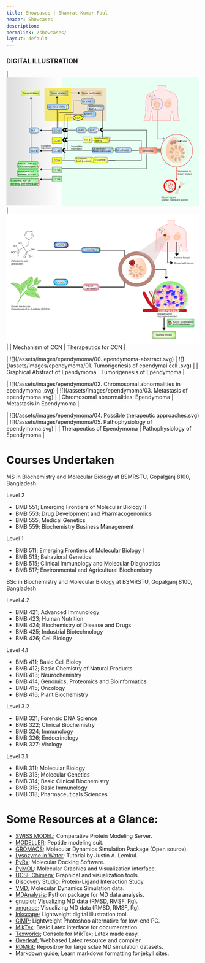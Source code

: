 ```yaml
---
title: Showcases | Shamrat Kumar Paul
header: Showcases
description:
permalink: /showcases/
layout: default
---
```

### DIGITAL ILLUSTRATION

<style>
td, th {
   border: none!important;
}
</style>

| ![](/assets/images/ccn/mechanismccn-aug11.svg) | ![](/assets/images/ccn/therapeutics-oct15.svg)    |
| Mechanism of CCN                               | Therapeutics for CCN                              |



| ![](/assets/images/ependymoma/00. ependymoma-abstract.svg)               | ![](/assets/images/ependymoma/01. Tumorigenesis of ependymal cell .svg)    |
| Graphical Abstract of Ependymoma                                         | Tumorigenesis of Ependymoma                               |



| ![](/assets/images/ependymoma/02. Chromosomal abnormalities in ependymoma .svg)               | ![](/assets/images/ependymoma/03. Metastasis of ependymoma.svg)    |
| Chromosomal abnormalities: Ependymoma                                                         | Metastasis in Ependymoma                             |



| ![](/assets/images/ependymoma/04. Possible therapeutic approaches.svg)               | ![](/assets/images/ependymoma/05. Pathophysiology of ependymoma.svg)    |
| Therapeutics of Ependymoma                                                           | Pathophysiology of Ependymoma                            |













# Courses Undertaken
MS in Biochemistry and Molecular Biology at BSMRSTU, Gopalganj 8100, Bangladesh.<br>

Level 2
- BMB 551; Emerging Frontiers of Molecular Biology II
- BMB 553; Drug Development and Pharmacogenomics
- BMB 555; Medical Genetics
- BMB 559; Biochemistry Business Management

Level 1
- BMB 511; Emerging Frontiers of Molecular Biology I
- BMB 513; Behavioral Genetics
- BMB 515; Clinical Immunology and Molecular Diagnostics
- BMB 517; Environmental and Agricultural Biochemistry

BSc in Biochemistry and Molecular Biology at BSMRSTU, Gopalganj 8100, Bangladesh

Level 4.2
- BMB 421; Advanced Immunology
- BMB 423; Human Nutrition
- BMB 424; Biochemistry of Disease and Drugs
- BMB 425; Industrial Biotechnology
- BMB 426; Cell Biology

Level 4.1
- BMB 411; Basic Cell Bioloy
- BMB 412; Basic Chemistry of Natural Products
- BMB 413; Neurochemistry
- BMB 414; Genomics, Proteomics and Bioinformatics
- BMB 415; Oncology
- BMB 416; Plant Biochemistry

Level 3.2
- BMB 321; Forensic DNA Science
- BMB 322; Clinical Biochemistry
- BMB 324; Immunology
- BMB 326; Endocrinology
- BMB 327; Virology

Level 3.1
- BMB 311; Molecular Biology
- BMB 313; Molecular Genetics
- BMB 314; Basic Clinical Biochemistry
- BMB 316; Basic Immunology
- BMB 318; Pharmaceuticals Sciences



# Some Resources at a Glance:
- [SWISS MODEL](https://swissmodel.expasy.org/interactive); Comparative Protein Modeling Server.
- [MODELLER](https://salilab.org/modeller/); Peptide modeling suit.
- [GROMACS](https://www.gromacs.org/); Molecular Dynamics Simulation Package (Open source).
- [Lysozyme in Water](http://www.mdtutorials.com/gmx/lysozyme/index.html); Tutorial by Justin A. Lemkul.
- [PyRx](https://pyrx.sourceforge.io/); Molecular Docking Software.
- [PyMOL](https://pymol.org/2/): Molecular Graphics and Visualization interface.
- [UCSF Chimera](https://www.cgl.ucsf.edu/chimera/); Graphical and visualization tools.
- [Discovery Studio](https://discover.3ds.com/discovery-studio-visualizer-download); Protein-Ligand Interaction Study.
- [VMD](https://www.ks.uiuc.edu/Research/vmd/); Molecular Dynamics Simulation data.
- [MDAnalysis](https://www.mdanalysis.org/); Python package for MD data analysis.
- [gnuplot](http://www.gnuplot.info/); Visualizing MD data (RMSD, RMSF, Rg).
- [xmgrace](https://plasma-gate.weizmann.ac.il/Grace/); Visualizing MD data (RMSD, RMSF, Rg).
- [Inkscape](https://inkscape.org/); Lightweight digital illustration tool.
- [GIMP](https://www.gimp.org/); Lightweight Photoshop alternative for low-end PC.
- [MikTex](https://miktex.org/download); Basic Latex interface for documentation.
- [Texworks](https://miktex.org/download); Console for MikTex; Latex made easy.
- [Overleaf](https://www.overleaf.com/project); Webbased Latex resource and compiler.
- [RDMkit](https://rdmkit.elixir-europe.org/biomolecular_simulation_data.html); Repositroy for large sclae MD simulation datasets.
- [Markdown guide](https://www.markdownguide.org/); Learn markdown formatting for jekyll sites.